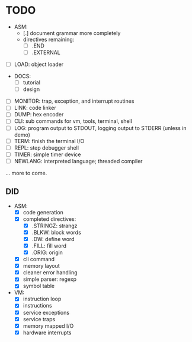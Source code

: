 # TODO #

- ASM:
  - [.] document grammar more completely
  - directives remaining:
    - [ ] .END
    - [ ] .EXTERNAL
- [ ] LOAD: object loader
- DOCS:
  - [ ] tutorial
  - [ ] design
- [ ] MONITOR: trap, exception, and interrupt routines
- [ ] LINK: code linker
- [ ] DUMP: hex encoder
- [ ] CLI: sub commands for vm, tools, terminal, shell
- [ ] LOG: program output to STDOUT, logging output to STDERR (unless in
      demo)
- [ ] TERM: finish the terminal I/O
- [ ] REPL: step debugger shell
- [ ] TIMER: simple timer device
- [ ] NEWLANG: interpreted language; threaded compiler

... more to come.

## DID ##

- ASM:
  - [x] code generation
  - [x] completed directives:
    - [x] .STRINGZ: strangz
    - [x] .BLKW: block words
    - [x] .DW: define word
    - [x] .FILL: fill word
    - [x] .ORIG: origin
  - [x] cli command
  - [x] memory layout
  - [x] cleaner error handling
  - [x] simple parser: regexp
  - [x] symbol table
- VM:
  - [x] instruction loop
  - [x] instructions
  - [x] service exceptions
  - [x] service traps
  - [x] memory mapped I/O
  - [x] hardware interrupts

